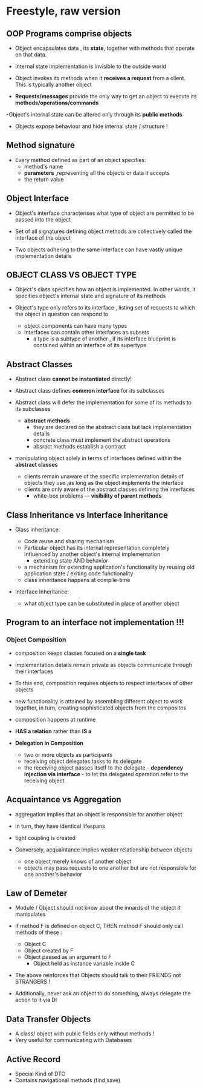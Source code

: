 # Freestyle, raw version

## OOP Programs comprise objects

- Object encapsulates data , its **state**, together with methods that operate on that data.

- Internal state implementation is invisible to the outside world

- Object invokes its methods when it **receives a request** from a client. This is typically another object

- **Requests/messages** provide the only way to get an object to execute its **methods/operations/commands**

-Object's internal state can be altered only through its **public methods**

- Objects expose behaviour and hide internal state / structure !

## Method signature

- Every method defined as part of an object specifies:
  - method's name
  - **parameters** ,representing all the objects or data it accepts
  - the return value

## Object Interface

- Object's interface characterises what type of object are permitted to be passed into the object

- Set of all signatures defining object methods are collectively called the interface of the object

- Two objects adhering to the same interface can have vastly unique implementation details

## OBJECT CLASS VS OBJECT TYPE

- Object's class specifies how an object is implemented. In other words, it specifies object's internal state and signature of its methods

- Object's type only refers to its interface , listing set of requests to which the object in question can respond to
  - object components can have many types
  - interfaces can contain other interfaces as subsets
    - a type is a subtype of another , if its interface blueprint is contained within an interface of its supertype

## Abstract Classes

- Abstract class **cannot be instantiated** directly!
- Abstract class defines **common interface** for its subclasses
- Abstract class will defer the implementation for some of its methods to its subclasses

  - **abstract methods**
    - they are declared on the abstract class but lack implementation details
    - concrete class must implement the abstract operations
    - absract methods establish a contract

- manipulating object solely in terms of interfaces defined within the **abstract classes**
  - clients remain unaware of the specific implementation details of objects they use ,as long as the object implements the interface
  - clients are only aware of the abstract classes defining the interfaces
    - white-box problems -- **visibility of parent methods**

## Class Inheritance vs Interface Inheritance

- Class inheritance:

  - Code reuse and sharing mechanism
  - Particular object has its internal representation completely influenced by another object's internal implementation
    - extending state AND behavior
  - a mechanism for extending application's functionality by reusing old application state / exiting code functionality
  - class inheritance happens at compile-time

- Interface Inheritance:
  - what object type can be substituted in place of another object

## Program to an interface not implementation !!!

### Object Composition

- composition keeps classes focused on a **single task**

- implementation details remain private as objects communicate through their interfaces

- To this end, composition requires objects to respect interfaces of other objects

- new functionality is attained by assembling different object to work together, in turn, creating sophisticated objects from the composites

- composition happens at runtime
- **HAS a relation** rather than **IS a**

- **Delegation in Composition**
  - two or more objects as participants
  - receiving object delegates tasks to its delegate
  - the receiving object passes itself to the delegate - **dependency injection via interface** - to let the delegated operation refer to the receiving object

## Acquaintance vs Aggregation

- aggregation implies that an object is responsible for another object

- in turn, they have identical lifespans
- tight coupling is created

- Conversely, acquaintance implies weaker relationship between objects
  - one object merely knows of another object
  - objects may pass requests to one another but are not responsible for one another's behavior

## Law of Demeter

- Module / Object should not know about the innards of the object it manipulates
- If method F is defined on object C, THEN method F should only call methods of these :

  - Object C
  - Object created by F
  - Object passed as an argument to F
    - Object held as instance variable inside C

- The above reinforces that Objects should talk to their FRIENDS not STRANGERS !
- Additionally, never ask an object to do something, always delegate the action to it via DI

## Data Transfer Objects

- A class/ object with public fields only without methods !
- Very useful for communicating with Databases

## Active Record

- Special Kind of DTO
- Contains navigational methods (find,save)
